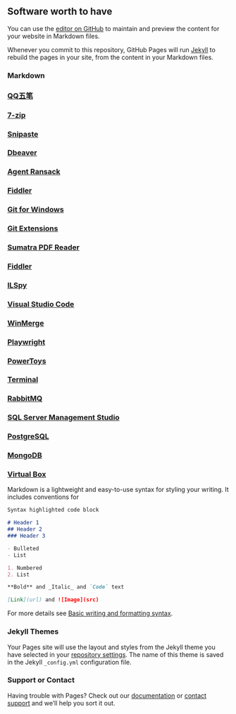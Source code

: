 ## Software worth to have

You can use the [editor on GitHub](https://github.com/BoolMar/Software-Worth-To-Have/edit/gh-pages/index.md) to maintain and preview the content for your website in Markdown files.

Whenever you commit to this repository, GitHub Pages will run [Jekyll](https://jekyllrb.com/) to rebuild the pages in your site, from the content in your Markdown files.

### Markdown

### [QQ五笔](http://qq.pinyin.cn/wubi/)
### [7-zip](https://www.7-zip.org/)
### [Snipaste](https://www.snipaste.com/)
### [Dbeaver](https://dbeaver.io/)
### [Agent Ransack](https://www.mythicsoft.com/agentransack/)
### [Fiddler](https://www.telerik.com/fiddler)
### [Git for Windows](https://git-scm.com/download/win)
### [Git Extensions](https://gitextensions.github.io/)
### [Sumatra PDF Reader](https://www.sumatrapdfreader.org/download-free-pdf-viewer)
### [Fiddler](https://www.telerik.com/fiddler)
### [ILSpy](https://github.com/icsharpcode/ILSpy/releases)
### [Visual Studio Code](https://code.visualstudio.com/)
### [WinMerge](https://winmerge.org/?lang=en)
### [Playwright](https://playwright.dev/)
### [PowerToys](https://github.com/microsoft/PowerToys)
### [Terminal](https://github.com/microsoft/terminal)
### [RabbitMQ](https://www.rabbitmq.com/)
### [SQL Server Management Studio](https://docs.microsoft.com/en-us/sql/ssms/download-sql-server-management-studio-ssms?view=sql-server-ver15)
### [PostgreSQL](https://www.postgresql.org/)
### [MongoDB](https://www.mongodb.com/)
### [Virtual Box](https://www.virtualbox.org/)

Markdown is a lightweight and easy-to-use syntax for styling your writing. It includes conventions for

```markdown
Syntax highlighted code block

# Header 1
## Header 2
### Header 3

- Bulleted
- List

1. Numbered
2. List

**Bold** and _Italic_ and `Code` text

[Link](url) and ![Image](src)
```

For more details see [Basic writing and formatting syntax](https://docs.github.com/en/github/writing-on-github/getting-started-with-writing-and-formatting-on-github/basic-writing-and-formatting-syntax).

### Jekyll Themes

Your Pages site will use the layout and styles from the Jekyll theme you have selected in your [repository settings](https://github.com/BoolMar/Software-Worth-To-Have/settings/pages). The name of this theme is saved in the Jekyll `_config.yml` configuration file.

### Support or Contact

Having trouble with Pages? Check out our [documentation](https://docs.github.com/categories/github-pages-basics/) or [contact support](https://support.github.com/contact) and we’ll help you sort it out.
